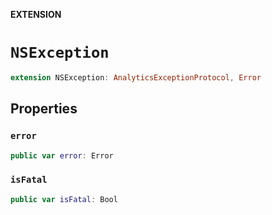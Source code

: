**EXTENSION**

# `NSException`
```swift
extension NSException: AnalyticsExceptionProtocol, Error
```

## Properties
### `error`

```swift
public var error: Error
```

### `isFatal`

```swift
public var isFatal: Bool
```
